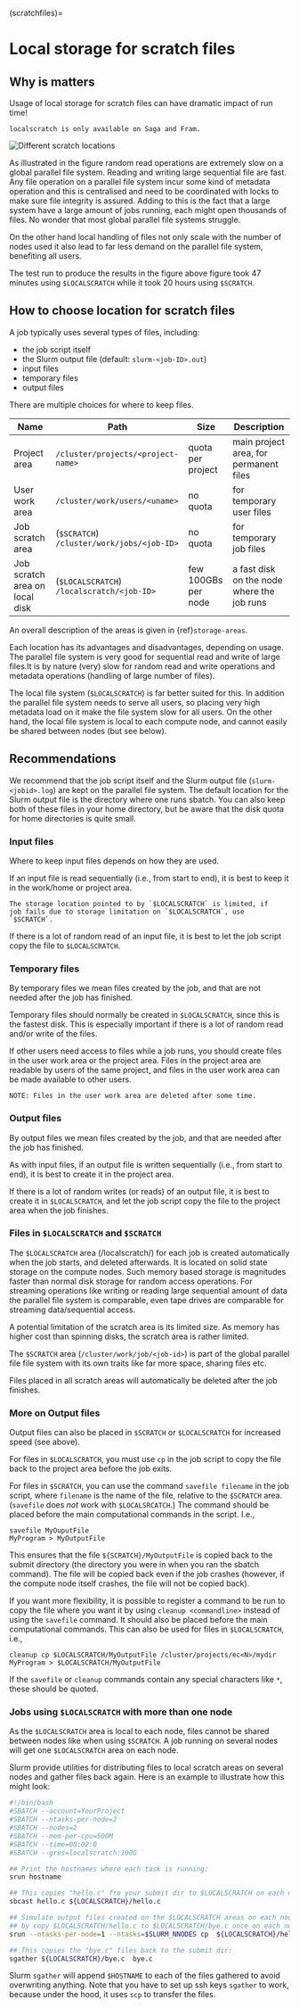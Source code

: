 (scratchfiles)=


# Local storage for scratch files

## Why is matters

Usage of local storage for scratch files can have dramatic impact of run time!
```{note}
localscratch is only available on Saga and Fram.
```
![Different scratch locations](img/localscratch.png) 

As illustrated in the figure random read operations are extremely slow on a global
parallel file system. Reading and writing large sequential file are fast. Any file operation on a
parallel file system incur some kind of metadata operation and this is centralised and need to be
coordinated with locks to make sure file integrity is assured. Adding to this is the fact that a 
large system have a large amount of jobs running, each might open thousands of files. No wonder that
most global parallel file systems struggle. 

On the other hand local handling of files not only scale with the number of nodes used it also lead
to far less demand on the parallel file system, benefiting all users. 

The test run to produce the results in the figure above figure took 47 minutes using `$LOCALSCRATCH`
while it took 20 hours using `$SCRATCH`.


## How to choose location for scratch files

A job typically uses several types of files, including:

- the job script itself
- the Slurm output file (default: `slurm-<job-ID>.out`)
- input files
- temporary files
- output files

There are multiple choices for where to keep files.

| Name                           | Path                                       | Size                  | Description                                  |
| -----------------              | ----------------------------------------   | --------------------- | -------------------------------------------- |
| Project area                   | `/cluster/projects/<project-name>`         | quota per project     | main project area, for permanent files       |
| User work area                 | `/cluster/work/users/<uname>`              | no quota              | for temporary user files                     |
| Job scratch area               | (`$SCRATCH`) `/cluster/work/jobs/<job-ID>` | no quota              | for temporary job files                      |
| Job scratch area on local disk | (`$LOCALSCRATCH`) `/localscratch/<job-ID>` | few 100GBs per node   | a fast disk on the node where the job runs   |

An overall description of the areas is given in {ref}`storage-areas`.

Each location has its advantages and disadvantages, depending on
usage. The parallel file system is very good for sequential read and 
write of large files.It is by nature (very) slow for random read and write
operations and metadata operations (handling of large number of files).

The local file system (`$LOCALSCRATCH`) is far better suited for this.
In addition the parallel file system needs to serve all users, so
placing very high metadata load on it make the file system slow for
all users. On the other hand, the local file system is local to each
compute node, and cannot easily be shared between nodes (but see
below).

## Recommendations

We recommend that the job script itself and the Slurm output file
(`slurm-<jobid>.log`) are kept on the parallel file system.
The default location for the Slurm output file is the directory where 
one runs sbatch. You can also keep both of these files in your home directory, 
but be aware that the disk quota for home directories is quite small.


### Input files

Where to keep input files depends on how they are used.

If an input file is read sequentially (i.e., from start to end), it is
best to keep it in the work/home or project area.

```{warning}
The storage location pointed to by `$LOCALSCRATCH` is limited, if
job fails due to storage limitation on `$LOCALSCRATCH`, use `$SCRATCH`.
```

If there is a lot of random read of an input file, it is best to let
the job script copy the file to `$LOCALSCRATCH`.

### Temporary files

By temporary files we mean files created by the job, and that are not 
needed after the job has finished.

Temporary files should normally be created in `$LOCALSCRATCH`, since
this is the fastest disk. This is especially important if there is a
lot of random read and/or write of the files.

If other users need access to files while a job runs, you should create
files in the user work area or the project area. Files in the project
area are readable by users of the same project, and files in the user
work area can be made available to other users.

```{warning}
NOTE: Files in the user work area are deleted after some time.
```

### Output files

By output files we mean files created by the job, and that are needed after the job has finished.

As with input files, if an output file is written sequentially (i.e.,
from start to end), it is best to create it in the project area.

If there is a lot of random writes (or reads) of an output file, it is
best to create it in `$LOCALSCRATCH`, and let the job script copy the file to
the project area when the job finishes.


### Files in `$LOCALSCRATCH` and `$SCRATCH`

The `$LOCALSCRATCH` area (/localscratch/<job-ID>) for each job is
created automatically when the job starts, and deleted afterwards. It
is located on solid state storage on the compute
nodes. Such memory based storage is magnitudes faster than normal disk
storage for random access operations. For streaming operations like
writing or reading large sequential amount of data the parallel file
system is comparable, even tape drives are comparable for streaming
data/sequential access.

A potential limitation of the scratch area is its limited size. As memory has 
higher cost than spinning disks, the scratch area is rather limited.

The `$SCRATCH` area (`/cluster/work/job/<job-id>`) is part of the global parallel
file file system with its own traits like far more space, sharing files etc. 

Files placed in all scratch areas will automatically be deleted after the job finishes.



### More on Output files

Output files can also be placed in `$SCRATCH` or `$LOCALSCRATCH` for
increased speed (see above).

For files in `$LOCALSCRATCH`, you must use `cp` in the job script to
copy the file back to the project area before the job exits.

For files in `$SCRATCH`, you can use the command `savefile filename`
in the job script, where `filename` is the name of the file, relative
to the `$SCRATCH` area. (`savefile` does *not* work with
`$LOCALSRCATCH`.) The command should be placed before the main
computational commands in the script. I.e.,
```
savefile MyOuputFile
MyProgram > MyOutputFile
``` 
This ensures that the file `${SCRATCH}/MyOutputFile` is
copied back to the submit directory (the directory you were in when you ran the 
sbatch command). The file will be copied back even if the job crashes 
(however, if the compute node itself crashes, the file will not be copied back).

If you want more flexibility, it is possible to register a command to
be run to copy the file where you want it by using `cleanup
<commandline>` instead of using the `savefile` command. It should also
be placed before the main computational commands. This can also be
used for files in `$LOCALSCRATCH`, i.e.,
```
cleanup cp $LOCALSCRATCH/MyOutputFile /cluster/projects/ec<N>/mydir
MyProgram > $LOCALSCRATCH/MyOutputFile
```

If the `savefile` or `cleanup` commands contain any special characters
like `*`, these should be quoted.


### Jobs using `$LOCALSCRATCH` with more than one node

As the `$LOCALSCRATCH` area is local to each node, files cannot be
shared between nodes like when using `$SCRATCH`. A job running on
several nodes will get one `$LOCALSCRATCH` area on each node.

Slurm provide utilities for distributing files to local scratch areas on several nodes and gather files back again. 
Here is an example to illustrate how this might look:
```bash
#!/bin/bash
#SBATCH --account=YourProject
#SBATCH --ntasks-per-node=2
#SBATCH --nodes=2
#SBATCH --mem-per-cpu=500M
#SBATCH --time=00:02:0
#SBATCH --gres=localscratch:100G

## Print the hostnames where each task is running:
srun hostname

## This copies "hello.c" fro your submit dir to $LOCALSCRATCH on each node:
sbcast hello.c ${LOCALSCRATCH}/hello.c

## Simulate output files created on the $LOCALSCRATCH areas on each node
## by copy $LOCALSCRATCH/hello.c to $LOCALSCRATCH/bye.c once on each node:
srun --ntasks-per-node=1 --ntasks=$SLURM_NNODES cp  ${LOCALSCRATCH}/hello.c ${LOCALSCRATCH}/bye.c

## This copies the "bye.c" files back to the submit dir:
sgather ${LOCALSCRATCH}/bye.c  bye.c
```

Slurm `sgather` will append `$HOSTNAME` to each of the files gathered
to avoid overwriting anything.  Note that you have to set up ssh keys
`sgather` to work, because under the hood, it uses `scp` to transfer
the files.
